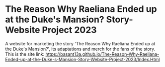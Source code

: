 # The Reason Why Raeliana Ended up at the Duke's Mansion? Story-Website Project 2023
A website for marketing the story 'The Reason Why Raeliana Ended up at the Duke's Mansion?', its adaptations and merch for the fans of the story.
This is the site link: https://basant13a.github.io/The-Reason-Why-Raeliana-Ended-up-at-the-Duke-s-Mansion-Story-Website-Project-2023/Index.Html
